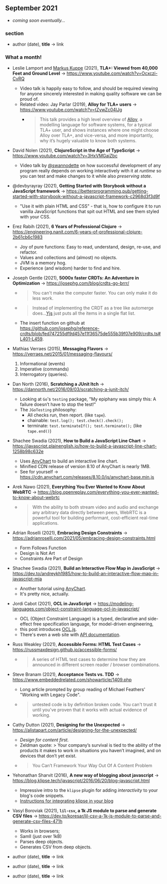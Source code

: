 ## September 2021

+ *coming soon eventually...*

### section

+ author (date), **title** &#8594; link

### What a month!

+ Leslie Lamport and [Markus Kuppe](https://twitter.com/lemmster) (2021), **TLA+: Viewed from 40,000 Feet and Ground Level** &#8594; https://www.youtube.com/watch?v=Ocxczi-CvRQ
  + Video talk is happily easy to follow, and should be required viewing for anyone sincerely interested in making quality software we can be proud of.
  + Related video: Jay Parlar (2019), **Alloy for TLA+ users** &#8594; https://www.youtube.com/watch?v=tZywZc04lJg
    + > This talk provides a high level overview of [Alloy](http://alloytools.org/), a modelling language for software systems, for a typical TLA+ user, and shows instances where one might choose Alloy over TLA+, and vice-versa, and more importantly, why it’s hugely valuable to know both systems.
+ David Nolen (2021), **ClojureScript in the Age of TypeScript** &#8594; https://www.youtube.com/watch?v=3HxVMGaiZbc
  + Video talk by [@swannodette](https://twitter.com/swannodette) on how successful development of any program really depends on working interactively with it at *runtime* so you can test and make changes to it while also *preserving state*.
+ @devbyrayray (2021), **Getting Started with Storybook without a JavaScript framework** &#8594; https://betterprogramming.pub/getting-started-with-storybook-without-a-javascript-framework-c2968d3f3d9f
  + "Use it with plain HTML and CSS" - that is, how to configure it to run vanilla JavaScript functions that spit out HTML and see them styled with your CSS.
+ Erez Rabih (2021), **6 Years of Professional Clojure** &#8594; https://engineering.nanit.com/6-years-of-professional-clojure-2b61cb6c1983
  + Joy of pure functions: Easy to read, understand, design, re-use, and refactor.
  + Values and collections and (almost) no objects.
  + JVM is a memory hog.
  + Experience (and wisdom) harder to find and hire.
+ Joseph Gentle (2021), **5000x faster CRDTs: An Adventure in Optimization** &#8594; https://josephg.com/blog/crdts-go-brrr/
  + > You can't make the computer faster. You can only make it do less work.
  + > Instead of implementing the CRDT as a tree like automerge does...[Yjs](https://github.com/yjs/yjs) just puts all the items in a single flat list.
  + The insert function on github at https://github.com/josephg/reference-crdts/blob/fed747255df9d457e11f36575de555b39f07e909/crdts.ts#L401-L459.
+ Mathias Verraes (2015), **Messaging Flavors** &#8594; https://verraes.net/2015/01/messaging-flavours/
  1. Informational (events)
  1. Imperative (commands)
  1. Interrogatory (queries). 
+ Dan North (2016), **Scratching a JUnit Itch** &#8594; https://dannorth.net/2016/09/03/scratching-a-junit-itch/
  + Looking at `Go`'s `testing` package, "My epiphany was simply this: A failure doesn’t have to stop the test!"
  + The `JGoTesting` philosophy:
    + All checks run, then report. (like `tape`).
    + chainable: `test.log(); test.check().check();`
    + terminate: `test.terminateIf(); test.terminate();` (like `tape.end()`)
+ Shachee Swadia (2021), **How to Build a JavaScript Line Chart** &#8594; https://javascript.plainenglish.io/how-to-build-a-javascript-line-chart-1258b98c632e
  + Uses [AnyChart](https://www.anychart.com/products/anychart/overview/) to build an interactive line chart.
  + Minified CDN release of version 8.10 of AnyChart is nearly 1MB.
  + See for yourself &#8594; https://cdn.anychart.com/releases/8.10.0/js/anychart-base.min.js
+ Arek Nawo (2021), **Everything You Ever Wanted to Know About WebRTC** &#8594; https://blog.openreplay.com/everything-you-ever-wanted-to-know-about-webrtc
  + > With the ability to both stream video and audio and exchange any arbitrary data directly between peers, WebRTC is a powerful tool for building performant, cost-efficient real-time applications.
+ Adrian Roselli (2021), **Embracing Design Constraints** &#8594; https://adrianroselli.com/2021/05/embracing-design-constraints.html
  + Form Follows Function
  + Design is Not Art
  + Constraints Are Part of Design
+ Shachee Swadia (2021), **Build an Interactive Flow Map in JavaScript** &#8594; https://dev.to/andreykh1985/how-to-build-an-interactive-flow-map-in-javascript-mja
  + Another tutorial using [AnyChart](https://www.anychart.com/products/anychart/overview/).
  + It's pretty nice, actually.
+ Jordi Cabot (2021), **OCL in JavaScript** &#8594; https://modeling-languages.com/object-constraint-language-ocl-in-javascript/
  + OCL (Object Constraint Language) is a typed, declarative and side-effect free specification language, for model-driven engineering, 
  + this post introduces [OCL.js](https://github.com/SteKoe/ocl.js).
  + There's even a web site with [API documentation](https://ocl.stekoe.de/).
+ Russ Weakley (2021), **Accessible Forms: HTML Test Cases** &#8594; https://russmaxdesign.github.io/accessible-forms/
  + > A series of HTML test cases to determine how they are announced in different screen reader / browser combinations. 
+ Steve Branam (2021), **Acceptance Tests vs. TDD** &#8594; https://www.embeddedrelated.com/showarticle/1409.php
  + Long article prompted by group reading of Michael Feathers' "Working with Legacy Code".
  + > untested code is by definition broken code. You can't trust it until you've proven that it works with actual evidence of working.
+ Cathy Dutton (2021), **Designing for the Unexpected** &#8594; https://alistapart.com/article/designing-for-the-unexpected/
  + *Design for content first.*
  + Zeldman quote: > Your company’s survival is tied to the ability of the products it makes to work in situations you haven’t imagined, and on devices that don’t yet exist.
  + > You Can’t Framework Your Way Out Of A Content Problem
+ Yehonathan Sharvit (2016), **A new way of blogging about javascript** &#8594; https://blog.klipse.tech/javascript/2016/06/20/blog-javascript.html
  + Impressive intro to the `klipse` plugin for adding *interactivity* to your blog's code snippets.
  + [Instructions for integrating klipse in your blog](https://blog.klipse.tech/javascript/2016/06/20/blog-javascript.html#klipse-plugin-integration)
+ Vasyl Boroviak (2021), **`lil-csv`, a 1k JS module to parse and generate CSV files** &#8594; https://dev.to/koresar/lil-csv-a-1k-js-module-to-parse-and-generate-csv-files-471h
  + Works in browsers;
  + Samll (just over 1kB)
  + Parses deep objects.
  + Generates CSV from deep objects.


+ author (date), **title** &#8594; link
+ author (date), **title** &#8594; link
+ author (date), **title** &#8594; link



